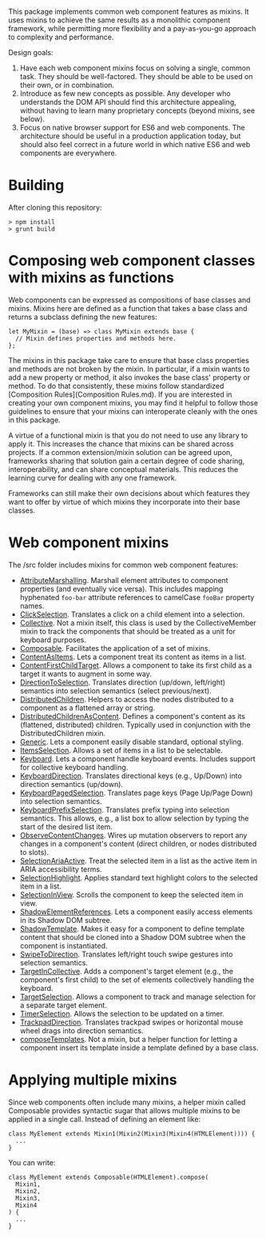 This package implements common web component features as mixins. It uses mixins
to achieve the same results as a monolithic component framework, while
permitting more flexibility and a pay-as-you-go approach to complexity and
performance.

Design goals:

1. Have each web component mixins focus on solving a single, common task. They
   should be well-factored. They should be able to be used on their own, or in
   combination.
2. Introduce as few new concepts as possible. Any developer who understands the
   DOM API should find this architecture appealing, without having to learn many
   proprietary concepts (beyond mixins, see below).
3. Focus on native browser support for ES6 and web components. The architecture
   should be useful in a production application today, but should also feel
   correct in a future world in which native ES6 and web components are
   everywhere.


# Building

After cloning this repository:

    > npm install
    > grunt build


# Composing web component classes with mixins as functions

Web components can be expressed as compositions of base classes and mixins.
Mixins here are defined as a function that takes a base class and returns a
subclass defining the new features:

    let MyMixin = (base) => class MyMixin extends base {
      // Mixin defines properties and methods here.
    };

The mixins in this package take care to ensure that base class properties and
methods are not broken by the mixin. In particular, if a mixin wants to add a
new property or method, it also invokes the base class' property or method. To
do that consistently, these mixins follow standardized [Composition
Rules](Composition Rules.md). If you are interested in creating your own
component mixins, you may find it helpful to follow those guidelines to ensure
that your mixins can interoperate cleanly with the ones in this package.

A virtue of a functional mixin is that you do not need to use any library to
apply it. This increases the chance that mixins can be shared across projects.
If a common extension/mixin solution can be agreed upon, frameworks sharing that
solution gain a certain degree of code sharing, interoperability, and can share
conceptual materials. This reduces the learning curve for dealing with any one
framework.

Frameworks can still make their own decisions about which features they want to
offer by virtue of which mixins they incorporate into their base classes.


# Web component mixins

The /src folder includes mixins for common web component features:

* [AttributeMarshalling](docs/AttributeMarshalling.md).
  Marshall element attributes to component properties (and eventually vice
  versa). This includes mapping hyphenated `foo-bar` attribute references to
  camelCase `fooBar` property names.
* [ClickSelection](docs/ClickSelection.md).
  Translates a click on a child element into a selection.
* [Collective](docs/Collective.md).
  Not a mixin itself, this class is used by the CollectiveMember mixin to track
  the components that should be treated as a unit for keyboard purposes.
* [Composable](docs/Composable.md).
  Facilitates the application of a set of mixins.
* [ContentAsItems](docs/ContentItems.md).
  Lets a component treat its content as items in a list.
* [ContentFirstChildTarget](docs/ContentFirstChildTarget.md).
  Allows a component to take its first child as a target it wants to augment in
  some way.
* [DirectionToSelection](docs/DirectionSelection.md).
  Translates direction (up/down, left/right) semantics into selection semantics
  (select previous/next).
* [DistributedChildren](docs/DistributedChildren.md).
  Helpers to access the nodes distributed to a component as a flattened array
  or string.
* [DistributedChildrenAsContent](docs/DistributedChildrenAsContent.md).
  Defines a component's content as its (flattened, distributed) children.
  Typically used in conjunction with the DistributedChildren mixin.
* [Generic](docs/Generic.md).
  Lets a component easily disable standard, optional styling.
* [ItemsSelection](docs/ItemsSelection.md).
  Allows a set of items in a list to be selectable.
* [Keyboard](docs/Keyboard.md).
  Lets a component handle keyboard events. Includes support for collective
  keyboard handling.
* [KeyboardDirection](docs/KeyboardDirection.md).
  Translates directional keys (e.g., Up/Down) into direction semantics
  (up/down).
* [KeyboardPagedSelection](docs/KeyboardPagedSelection.md).
  Translates page keys (Page Up/Page Down) into selection semantics.
* [KeyboardPrefixSelection](docs/KeyboardPrefixSelection.md).
  Translates prefix typing into selection semantics. This allows, e.g., a list
  box to allow selection by typing the start of the desired list item.
* [ObserveContentChanges](docs/ObserveContentChanges.md).
  Wires up mutation observers to report any changes in a component's content
  (direct children, or nodes distributed to slots).
* [SelectionAriaActive](docs/SelectionAriaActive.md).
  Treat the selected item in a list as the active item in ARIA accessibility
  terms.
* [SelectionHighlight](docs/SelectionHighlight.md).
  Applies standard text highlight colors to the selected item in a list.
* [SelectionInView](docs/SelectionScroll.md).
  Scrolls the component to keep the selected item in view.
* [ShadowElementReferences](docs/ShadowElementReferences.md).
  Lets a component easily access elements in its Shadow DOM subtree.
* [ShadowTemplate](docs/ShadowTemplate.md).
  Makes it easy for a component to define template content that should be cloned
  into a Shadow DOM subtree when the component is instantiated.
* [SwipeToDirection](docs/SwipeDirection.md).
  Translates left/right touch swipe gestures into selection semantics.
* [TargetInCollective](docs/CollectiveMember.md).
  Adds a component's target element (e.g., the component's first child) to
  the set of elements collectively handling the keyboard.
* [TargetSelection](docs/TargetSelection.md).
  Allows a component to track and manage selection for a separate target
  element.
* [TimerSelection](docs/TimerSelection.md).
  Allows the selection to be updated on a timer.
* [TrackpadDirection](docs/TrackpadDirection.md).
  Translates trackpad swipes or horizontal mouse wheel drags into direction
  semantics.
* [composeTemplates](docs/composeTemplates.md).
  Not a mixin, but a helper function for letting a component insert its template
  inside a template defined by a base class.


# Applying multiple mixins

Since web components often include many mixins, a helper mixin called Composable
provides syntactic sugar that allows multiple mixins to be applied in a single
call. Instead of defining an element like:

    class MyElement extends Mixin1(Mixin2(Mixin3(Mixin4(HTMLElement)))) {
      ...
    }

You can write:

    class MyElement extends Composable(HTMLElement).compose(
      Mixin1,
      Mixin2,
      Mixin3,
      Mixin4
    ) {
      ...
    }
